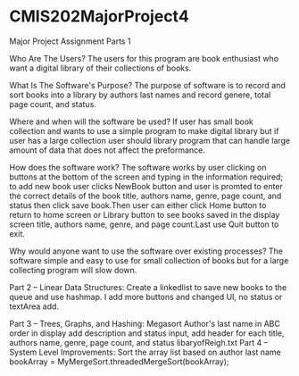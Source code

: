 # CMIS202MajorProject4
Major Project Assignment Parts 1

Who Are The Users? The users for this program are book enthusiast who want a digital library of their collections of books.

What Is The Software's Purpose? The purpose of software is to record and sort books into a library by authors last names and record genere, total page count, and status.

Where and when will the software be used? If user has small book collection and wants to use a simple program to make digital library but if user has a large collection user should library program that can handle large amount of data that does not affect the preformance.

How does the software work? The software works by user clicking on buttons at the bottom of the screen and typing in the information required; to add new book user clicks NewBook button and user is promted to enter the correct details of the book title, authors name, genre, page count, and status then click save book.Then user can either click Home button to return to home screen or Library button to see books saved in the display screen title, authors name, genre, and page count.Last use Quit button to exit.

Why would anyone want to use the software over existing processes? The software simple and easy to use for small collection of books but for a large collecting program will slow down.

Part 2 – Linear Data Structures: Create a linkedlist to save new books to the queue and use hashmap. I add more buttons and changed UI, no status or textArea add.

Part 3 – Trees, Graphs, and Hashing: Megasort Author's last name in ABC order in display add description and status input, add header for each title, authors name, genre, page count, and status libaryofReigh.txt
Part 4 – System Level Improvements: Sort the array list based on author last name bookArray = MyMergeSort.threadedMergeSort(bookArray);
